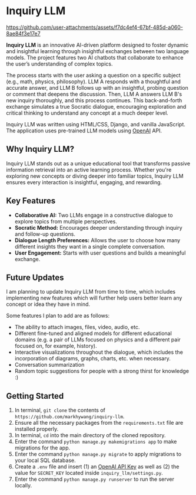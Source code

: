 # Inquiry LLM  

https://github.com/user-attachments/assets/f7dc4ef4-67bf-485d-a060-8ae84f3e17e7

**Inquiry LLM** is an innovative AI-driven platform designed to foster dynamic and insightful learning through insightful exchanges between two language models. The project features two AI chatbots that collaborate to enhance the user’s understanding of complex topics.

The process starts with the user asking a question on a specific subject (e.g., math, physics, philosophy). LLM A responds with a thoughtful and accurate answer, and LLM B follows up with an insightful, probing question or comment that deepens the discussion. Then, LLM A answers LLM B's new inquiry thoroughly, and this process continues. This back-and-forth exchange simulates a true Socratic dialogue, encouraging exploration and critical thinking to understand any concept at a much deeper level.

Inquiry LLM was written using HTML/CSS, Django, and vanilla JavaScript. The application uses pre-trained LLM models using [OpenAI](https://github.com/OPENAI) API.

## Why Inquiry LLM?
Inquiry LLM stands out as a unique educational tool that transforms passive information retrieval into an active learning process. Whether you're exploring new concepts or diving deeper into familiar topics, Inquiry LLM ensures every interaction is insightful, engaging, and rewarding.

## Key Features
- **Collaborative AI:** Two LLMs engage in a constructive dialogue to explore topics from multiple perspectives.
- **Socratic Method:** Encourages deeper understanding through inquiry and follow-up questions.
- **Dialogue Length Preferences:** Allows the user to choose how many different insights they want in a single complete conversation.
- **User Engagement:** Starts with user questions and builds a meaningful exchange.

## Future Updates
I am planning to update Inquiry LLM from time to time, which includes implementing new features which will further help users better learn any concept or idea they have in mind.

Some features I plan to add are as follows:
- The ability to attach images, files, video, audio, etc.
- Different fine-tuned and aligned models for different educational domains (e.g. a pair of LLMs focused on physics and a different pair focused on, for example, history).
- Interactive visualizations throughout the dialogue, which includes the incorporation of diagrams, graphs, charts, etc. when necessary.
- Conversation summarization
- Random topic suggestions for people with a strong thirst for knowledge :)

## Getting Started
1. In terminal, ```git clone``` the contents of ```https://github.com/markhywang/inquiry-llm```.
2. Ensure all the necessary packages from the ```requirements.txt``` file are installed properly.
3. In terminal, ```cd``` into the main directory of the cloned repository.
4. Enter the command ```python manage.py makemigrations app``` to make migrations for the app.
5. Enter the command ```python manage.py migrate``` to apply migrations to your local SQL database.
6. Create a ```.env``` file and insert (1) an [OpenAI API Key](https://openai.com/index/openai-api/) as well as (2) the value for ```SECRET_KEY``` located inside ```inquiry_llm/settings.py```.
7. Enter the command ```python manage.py runserver``` to run the server locally.
